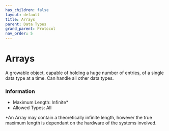 ```yaml
---
has_children: false
layout: default
title: Arrays
parent: Data Types
grand_parent: Protocol
nav_order: 5
---
```

# Arrays
A growable object, capable of holding a huge number of entries, of a single data type at a time. Can handle all other data types.


### Information

- Maximum Length: Infinite*
- Allowed Types: All

*An Array may contain a theoretically infinite length, however the true maximum length is dependant on the hardware of the systems involved.